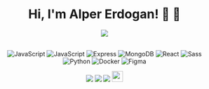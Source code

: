 <div align="center">
<h1>Hi, I'm Alper Erdogan! 👋 🚀</h1>
<img src="https://github-readme-stats.vercel.app/api?username=alpererdogan8&show_icons=true&theme=dark">
<br/><br/>

![JavaScript](https://img.shields.io/badge/-JavaScript/NodeJS-black?style=flat-square&logo=JavaScript)
![JavaScript](https://img.shields.io/badge/-TypeScript-black?style=flat-square&logo=TypeScript)
![Express](https://img.shields.io/badge/-Express-black?style=flat-square&logo=Express)
![MongoDB](https://img.shields.io/badge/-MongoDB/Mongoose-black?style=flat-square&logo=mongodb)
![React](https://img.shields.io/badge/-React/NextJS-black?style=flat-square&logo=React)
![Sass](https://img.shields.io/badge/-Css-black?style=flat-square&logo=Sass)
![Python](https://img.shields.io/badge/-Python-black?style=flat-square&logo=Python)
![Docker](https://img.shields.io/badge/-Docker-black?style=flat-square&logo=Docker)
![Figma](https://img.shields.io/badge/-Figma-black?style=flat-square&logo=Figma)


[![](https://img.shields.io/badge/twitter-%2312100E.svg?&style=for-the-badge&logo=twitter&logoColor=blue)](https://www.twitter.com/alpererdogandev)
[![](https://img.shields.io/badge/linkedin-%2312100E.svg?&style=for-the-badge&logo=linkedin&logoColor=white)](https://www.linkedin.com/in/alper-erdogan-13a009148/)
[![](https://img.shields.io/badge/medium-%2312100E.svg?&style=for-the-badge&logo=medium&logoColor=white)](https://medium.com/@alpererdogan8)
[<img src="https://www.alpererdogan.dev/static/icons/favicon.ico" width="25"  />](https://alpererdogan.dev)
  
</div>
